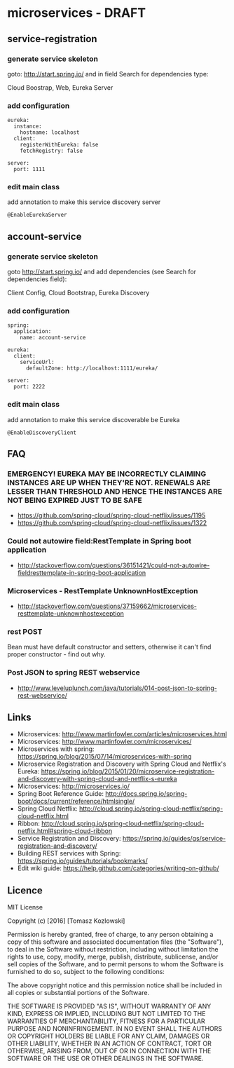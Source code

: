 # microservices - DRAFT
## service-registration
### generate service skeleton
goto: http://start.spring.io/ and in field Search for dependencies type:

Cloud Boostrap, Web, Eureka Server

### add configuration
```
eureka:
  instance:
    hostname: localhost
  client:
    registerWithEureka: false
    fetchRegistry: false

server:
  port: 1111
```

### edit main class
add annotation to make this service discovery server
```
@EnableEurekaServer
```

## account-service
### generate service skeleton
goto http://start.spring.io/ and add dependencies (see Search for dependencies field):

Client Config, Cloud Bootstrap, Eureka Discovery

### add configuration
```
spring:
  application:
    name: account-service

eureka:
  client:
    serviceUrl:
      defaultZone: http://localhost:1111/eureka/

server:
  port: 2222
```

### edit main class
add annotation to make this service discoverable be Eureka
```
@EnableDiscoveryClient
```

## FAQ

### EMERGENCY! EUREKA MAY BE INCORRECTLY CLAIMING INSTANCES ARE UP WHEN THEY'RE NOT. RENEWALS ARE LESSER THAN THRESHOLD AND HENCE THE INSTANCES ARE NOT BEING EXPIRED JUST TO BE SAFE
- https://github.com/spring-cloud/spring-cloud-netflix/issues/1195
- https://github.com/spring-cloud/spring-cloud-netflix/issues/1322

### Could not autowire field:RestTemplate in Spring boot application
- http://stackoverflow.com/questions/36151421/could-not-autowire-fieldresttemplate-in-spring-boot-application

### Microservices - RestTemplate UnknownHostException
- http://stackoverflow.com/questions/37159662/microservices-resttemplate-unknownhostexception

### rest POST
Bean must have default constructor and setters, otherwise it can't find proper constructor - find out why.

### Post JSON to spring REST webservice
- http://www.leveluplunch.com/java/tutorials/014-post-json-to-spring-rest-webservice/

## Links
- Microservices: http://www.martinfowler.com/articles/microservices.html
- Microservices: http://www.martinfowler.com/microservices/
- Microservices with spring: https://spring.io/blog/2015/07/14/microservices-with-spring
- Microservice Registration and Discovery with Spring Cloud and Netflix's Eureka: https://spring.io/blog/2015/01/20/microservice-registration-and-discovery-with-spring-cloud-and-netflix-s-eureka
- Microservices: http://microservices.io/
- Spring Boot Reference Guide: http://docs.spring.io/spring-boot/docs/current/reference/htmlsingle/
- Spring Cloud Netflix: http://cloud.spring.io/spring-cloud-netflix/spring-cloud-netflix.html
- Ribbon: http://cloud.spring.io/spring-cloud-netflix/spring-cloud-netflix.html#spring-cloud-ribbon
- Service Registration and Discovery: https://spring.io/guides/gs/service-registration-and-discovery/
- Building REST services with Spring: https://spring.io/guides/tutorials/bookmarks/
- Edit wiki guide: https://help.github.com/categories/writing-on-github/

## Licence

MIT License

Copyright (c) [2016] [Tomasz Kozlowski]

Permission is hereby granted, free of charge, to any person obtaining a copy
of this software and associated documentation files (the "Software"), to deal
in the Software without restriction, including without limitation the rights
to use, copy, modify, merge, publish, distribute, sublicense, and/or sell
copies of the Software, and to permit persons to whom the Software is
furnished to do so, subject to the following conditions:

The above copyright notice and this permission notice shall be included in all
copies or substantial portions of the Software.

THE SOFTWARE IS PROVIDED "AS IS", WITHOUT WARRANTY OF ANY KIND, EXPRESS OR
IMPLIED, INCLUDING BUT NOT LIMITED TO THE WARRANTIES OF MERCHANTABILITY,
FITNESS FOR A PARTICULAR PURPOSE AND NONINFRINGEMENT. IN NO EVENT SHALL THE
AUTHORS OR COPYRIGHT HOLDERS BE LIABLE FOR ANY CLAIM, DAMAGES OR OTHER
LIABILITY, WHETHER IN AN ACTION OF CONTRACT, TORT OR OTHERWISE, ARISING FROM,
OUT OF OR IN CONNECTION WITH THE SOFTWARE OR THE USE OR OTHER DEALINGS IN THE
SOFTWARE.
